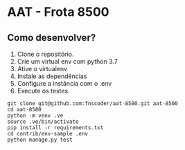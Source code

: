 # AAT - Frota 8500

## Como desenvolver?

1. Clone o repositório.
2. Crie um virtual env com python 3.7
3. Ative o virtualenv
4. Instale as dependências
5. Configure a instância com o .env
6. Execute os testes.

```console
git clone git@github.com:fnscoder/aat-8500.git aat-8500
cd aat-8500
python -m venv .ve
source .ve/bin/activate
pip install -r requirements.txt
cd contrib/env-sample .env
python manage.py test
```